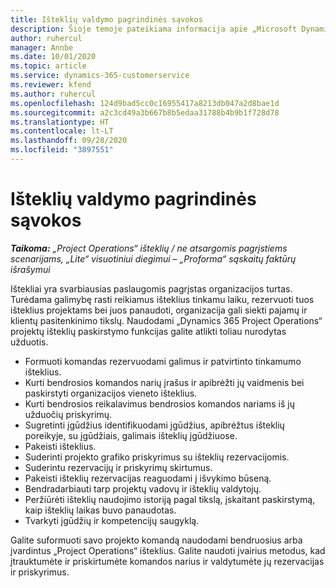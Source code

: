 ```yaml
---
title: Išteklių valdymo pagrindinės sąvokos
description: Šioje temoje pateikiama informacija apie „Microsoft Dynamics Project Operations“ išteklių valdymo funkcijas.
author: ruhercul
manager: Annbe
ms.date: 10/01/2020
ms.topic: article
ms.service: dynamics-365-customerservice
ms.reviewer: kfend
ms.author: ruhercul
ms.openlocfilehash: 124d9bad5cc0c16955417a8213db047a2d8bae1d
ms.sourcegitcommit: a2c3cd49a3b667b8b5edaa31788b4b9b1f728d78
ms.translationtype: HT
ms.contentlocale: lt-LT
ms.lasthandoff: 09/28/2020
ms.locfileid: "3897551"
---
```

# <a name="resource-management-key-concepts"></a>Išteklių valdymo pagrindinės sąvokos

_**Taikoma:** „Project Operations“ išteklių / ne atsargomis pagrįstiems scenarijams, „Lite“ visuotiniui diegimui – „Proforma“ sąskaitų faktūrų išrašymui_

Ištekliai yra svarbiausias paslaugomis pagrįstas organizacijos turtas. Turėdama galimybę rasti reikiamus išteklius tinkamu laiku, rezervuoti tuos išteklius projektams bei juos panaudoti, organizacija gali siekti pajamų ir klientų pasitenkinimo tikslų. Naudodami „Dynamics 365 Project Operations“ projektų išteklių paskirstymo funkcijas galite atlikti toliau nurodytas užduotis.

- Formuoti komandas rezervuodami galimus ir patvirtinto tinkamumo išteklius.
- Kurti bendrosios komandos narių įrašus ir apibrėžti jų vaidmenis bei paskirstyti organizacijos vieneto išteklius.
- Kurti bendrosios reikalavimus bendrosios komandos nariams iš jų užduočių priskyrimų.
- Sugretinti įgūdžius identifikuodami įgūdžius, apibrėžtus išteklių poreikyje, su įgūdžiais, galimais išteklių įgūdžiuose.
- Pakeisti išteklius.
- Suderinti projekto grafiko priskyrimus su išteklių rezervacijomis.
- Suderintu rezervacijų ir priskyrimų skirtumus.
- Pakeisti išteklių rezervacijas reaguodami į išvykimo būseną.
- Bendradarbiauti tarp projektų vadovų ir išteklių valdytojų.
- Peržiūrėti išteklių naudojimo istoriją pagal tikslą, įskaitant paskirstymą, kaip išteklių laikas buvo panaudotas.
- Tvarkyti įgūdžių ir kompetencijų saugyklą.


Galite suformuoti savo projekto komandą naudodami bendruosius arba įvardintus „Project Operations“ išteklius. Galite naudoti įvairius metodus, kad įtrauktumėte ir priskirtumėte komandos narius ir valdytumėte jų rezervacijas ir priskyrimus. 
